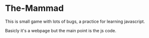 # The-Mammad
This is small game with lots of bugs, a practice for learning javascript.

Basicly it's a webpage but the main point is the js code.
